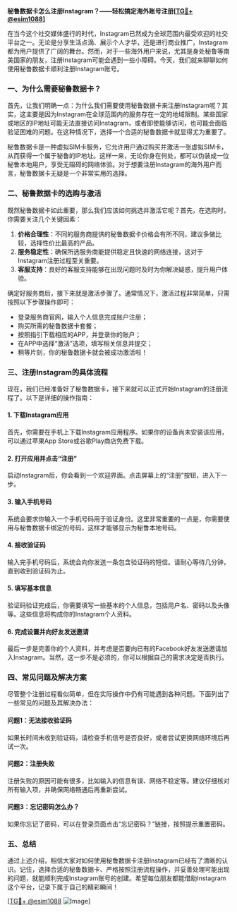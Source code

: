 **秘鲁数据卡怎么注册Instagram？——轻松搞定海外账号注册[[TG💪+ @esim1088](https://t.me/s/esim1088)]**

在当今这个社交媒体盛行的时代，Instagram已然成为全球范围内最受欢迎的社交平台之一。无论是分享生活点滴、展示个人才华，还是进行商业推广，Instagram都为用户提供了广阔的舞台。然而，对于一些海外用户来说，尤其是身处秘鲁等南美国家的朋友，注册Instagram可能会遇到一些小障碍。今天，我们就来聊聊如何使用秘鲁数据卡顺利注册Instagram账号。

### 一、为什么需要秘鲁数据卡？

首先，让我们明确一点：为什么我们需要使用秘鲁数据卡来注册Instagram呢？其实，这主要是因为Instagram在全球范围内的服务存在一定的地域限制。某些国家或地区的IP地址可能无法直接访问Instagram，或者即使能够访问，也可能会面临验证困难的问题。在这种情况下，选择一个合适的秘鲁数据卡就显得尤为重要了。

秘鲁数据卡是一种虚拟SIM卡服务，它允许用户通过购买并激活一张虚拟SIM卡，从而获得一个属于秘鲁的IP地址。这样一来，无论你身在何处，都可以伪装成一位秘鲁本地用户，享受无阻碍的网络体验。对于想要注册Instagram的海外用户而言，秘鲁数据卡无疑是一个非常实用的选择。

### 二、秘鲁数据卡的选购与激活

既然秘鲁数据卡如此重要，那么我们应该如何挑选并激活它呢？首先，在选购时，你需要关注几个关键因素：

1. **价格合理性**：不同的服务商提供的秘鲁数据卡价格会有所不同，建议多做比较，选择性价比最高的产品。
2. **服务稳定性**：确保所选服务商能提供稳定且快速的网络连接，这对于Instagram注册过程至关重要。
3. **客服支持**：良好的客服支持能够在出现问题时及时为你解决疑惑，提升用户体验。

确定好服务商后，接下来就是激活步骤了。通常情况下，激活过程非常简单，只需按照以下步骤操作即可：

- 登录服务商官网，输入个人信息完成账户注册；
- 购买所需的秘鲁数据卡套餐；
- 按照指引下载相应的APP，并登录你的账户；
- 在APP中选择“激活”选项，填写相关信息并提交；
- 稍等片刻，你的秘鲁数据卡就会被成功激活啦！

### 三、注册Instagram的具体流程

现在，我们已经准备好了秘鲁数据卡，接下来就可以正式开始Instagram的注册流程了。以下是详细的操作指南：

#### 1. 下载Instagram应用

首先，你需要在手机上下载Instagram应用程序。如果你的设备尚未安装该应用，可以通过苹果App Store或谷歌Play商店免费下载。

#### 2. 打开应用并点击“注册”

启动Instagram后，你会看到一个欢迎界面。点击屏幕上的“注册”按钮，进入下一步。

#### 3. 输入手机号码

系统会要求你输入一个手机号码用于验证身份。这里非常重要的一点是，你需要使用与秘鲁数据卡绑定的号码，这样才能够显示为秘鲁本地号码。

#### 4. 接收验证码

输入完手机号码后，系统会向你发送一条包含验证码的短信。请耐心等待几分钟，直到收到验证码为止。

#### 5. 填写基本信息

验证码验证完成后，你需要填写一些基本的个人信息，包括用户名、密码以及头像等。这些信息将构成你的Instagram个人资料。

#### 6. 完成设置并向好友发送邀请

最后一步是完善你的个人资料，并考虑是否要向已有的Facebook好友发送邀请加入Instagram。当然，这一步不是必须的，你可以根据自己的需求决定是否执行。

### 四、常见问题及解决方案

尽管整个注册过程看似简单，但在实际操作中仍有可能遇到各种问题。下面列出了一些常见的问题及其解决办法：

#### 问题1：无法接收验证码

如果长时间未收到验证码，请检查手机信号是否良好，或者尝试更换网络环境后再试一次。

#### 问题2：注册失败

注册失败的原因可能有很多，比如输入的信息有误、网络不稳定等。建议仔细核对所有输入项，并确保网络畅通后再重新尝试。

#### 问题3：忘记密码怎么办？

如果你忘记了密码，可以在登录页面点击“忘记密码？”链接，按照提示重置密码。

### 五、总结

通过上述介绍，相信大家对如何使用秘鲁数据卡注册Instagram已经有了清晰的认识。记住，选择合适的秘鲁数据卡、严格按照注册流程操作，并妥善处理可能出现的问题，就能顺利完成Instagram账号的创建。希望每位朋友都能借助Instagram这个平台，记录下属于自己的精彩瞬间！

[[TG💪+ @esim1088](https://t.me/s/esim1088) ![Image](https://i.postimg.cc/4NQfJmqS/Snipaste-2025-05-13-00-14-12.png)]